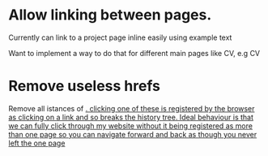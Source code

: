 # Allow linking between pages. 

Currently can link to a project page inline easily using <a class = "inline-block" onclick="displayContent('./assets/talkmap/map.html')">example text</a>

Want to implement a way to do that for different main pages like CV, e.g CV

# Remove useless hrefs

Remove all istances of <a href="#">. clicking one of these is registered by the browser as clicking on a link and so breaks the history tree. Ideal behaviour is that we can fully click through my website without it being registered as more than one page so you can navigate forward and back as though you never left the one page